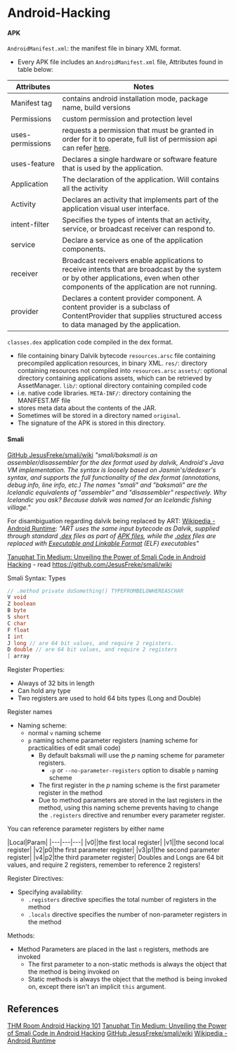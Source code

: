 # Android-Hacking




#### APK

`AndroidManifest.xml`: the manifest file in binary XML format.
- Every APK file includes an `AndroidManifest.xml` file, Attributes found in table below:

|Attributes|Notes|
|---|---|
|Manifest tag|contains android installation mode, package name, build versions|
|Permissions|custom permission and protection level|
|uses-permissions|requests a permission that must be granted in order for it to operate, full list of permission api can refer [here](https://developer.android.com/reference/android/Manifest.permission.html).|
|uses-feature|Declares a single hardware or software feature that is used by the application.|
|Application|The declaration of the application. Will contains all the activity|
|Activity|Declares an activity that implements part of the application visual user interface.|
|intent-filter|Specifies the types of intents that an activity, service, or broadcast receiver can respond to.|
|service|Declare a service as one of the application components.|
|receiver|Broadcast receivers enable applications to receive intents that are broadcast by the system or by other applications, even when other components of the application are not running.|
|provider|Declares a content provider component. A content provider is a subclass of ContentProvider that supplies structured access to data managed by the application.|


`classes.dex` application code compiled in the dex format.
- file containing binary Dalvik bytecode
`resources.arsc` file containing precompiled application resources, in binary XML.
`res/`: directory containing resources not compiled into `resources.arsc`
`assets/`: optional directory containing applications assets, which can be retrieved by AssetManager.
`lib/`: optional directory containing compiled code 
- i.e. native code libraries.
`META-INF/`: directory containing the MANIFEST.MF file
- stores meta data about the contents of the JAR. 
- Sometimes will be stored in a directory named `original`.
- The signature of the APK is stored in this directory.
#### Smali

[GitHub JesusFreke/smali/wiki](https://github.com/JesusFreke/smali/wiki) *"smali/baksmali is an assembler/disassembler for the dex format used by dalvik, Android's Java VM implementation. The syntax is loosely based on Jasmin's/dedexer's syntax, and supports the full functionality of the dex format (annotations, debug info, line info, etc.) The names "smali" and "baksmali" are the Icelandic equivalents of "assembler" and "disassembler" respectively. Why Icelandic you ask? Because dalvik was named for an Icelandic fishing village."*

For disambiguation regarding dalvik being replaced by ART: [Wikipedia - Android Runtime](https://en.wikipedia.org/wiki/Android_Runtime): *"ART uses the same input bytecode as Dalvik, supplied through standard [.dex](https://en.wikipedia.org/wiki/.dex ".dex") files as part of [APK files](https://en.wikipedia.org/wiki/APK_(file_format) "APK (file format)"), while the [.odex](https://en.wikipedia.org/wiki/.odex ".odex") files are replaced with [Executable and Linkable Format](https://en.wikipedia.org/wiki/Executable_and_Linkable_Format "Executable and Linkable Format") (ELF) executables"*

[Tanuphat Tin Medium: Unveiling the Power of Smali Code in Android Hacking](https://tanuphattin.medium.com/unveiling-the-power-of-smali-code-in-android-hacking-6780bd303e35) - read
https://github.com/JesusFreke/smali/wiki

Smali Syntax: Types 
```java
// .method private doSomething() TYPEFROMBELOWHEREASCHAR
V void 
Z boolean
B byte
S short
C char
F float
I int
J long // are 64 bit values, and require 2 registers.
D double // are 64 bit values, and require 2 registers
[ array
```


Register Properties:
- Always of 32 bits in length
- Can hold any type 
- Two registers are used to hold 64 bits types (Long and Double)


Register names
- Naming scheme:
	- normal `v` naming scheme
	- `p` naming scheme parameter registers (naming scheme for practicalities of edit smali code)
		- By default baksmali will use the _p_ naming scheme for parameter registers.
			- `-p` or `--no-parameter-registers`  option to disable `p` naming scheme
		- The first register in the _p_ naming scheme is the first parameter register in the method
		- Due to method parameters are stored in the last registers in the method, using this naming scheme prevents having to change the `.registers` directive and renumber every parameter register.


You can reference parameter registers by either name

|Local|Param| 
|---|---|---|
|v0||the first local register|
|v1||the second local register|
|v2|p0|the first parameter register|
|v3|p1|the second parameter register|
|v4|p2|the third parameter register|
Doubles and Longs are 64 bit values, and require 2 registers, remember to reference 2 registers!

Register Directives:
- Specifying availability:
	- `.registers` directive specifies the total number of registers in the method
	- `.locals` directive specifies the number of non-parameter registers in the method

Methods:
- Method Parameters are placed in the last `n` registers, methods are invoked
	- The first parameter to a non-static methods is always the object that the method is being invoked on
	- Static methods is always the object that the method is being invoked on, except there isn't an implicit `this` argument.
 


## References

[THM Room Android Hacking 101](https://tryhackme.com/r/room/androidhacking101)
[Tanuphat Tin Medium: Unveiling the Power of Smali Code in Android Hacking](https://tanuphattin.medium.com/unveiling-the-power-of-smali-code-in-android-hacking-6780bd303e35)
[GitHub JesusFreke/smali/wiki](https://github.com/JesusFreke/smali/wiki)
[Wikipedia - Android Runtime](https://en.wikipedia.org/wiki/Android_Runtime)
